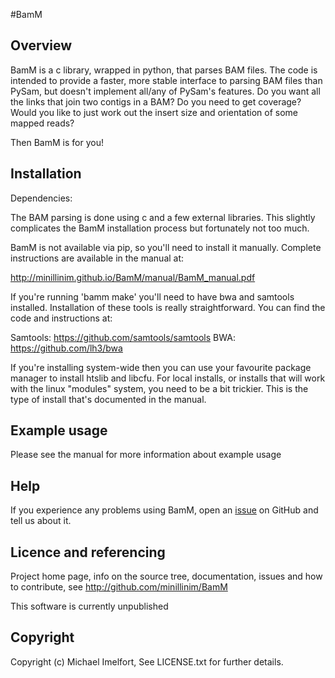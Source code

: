 #BamM

## Overview

BamM is a c library, wrapped in python, that parses BAM files.
The code is intended to provide a faster, more stable interface to parsing BAM files than PySam, but doesn't implement all/any of PySam's features.
Do you want all the links that join two contigs in a BAM? Do you need to get coverage? Would you like to just work out the insert size and orientation of some mapped reads?

Then BamM is for you!

## Installation

Dependencies:

The BAM parsing is done using c and a few external libraries. This slightly complicates the BamM installation process but fortunately not too much.

BamM is not available via pip, so you'll need to install it manually. Complete instructions are available in the manual at:

http://minillinim.github.io/BamM/manual/BamM_manual.pdf

If you're running 'bamm make' you'll need to have bwa and samtools installed. Installation of these tools is really straightforward. You can find the code and instructions at:

Samtools:   https://github.com/samtools/samtools
BWA:        https://github.com/lh3/bwa

If you're installing system-wide then you can use your favourite package manager to install htslib and libcfu. For local installs, or installs that will work with the linux "modules" system, you need to be a bit trickier. This is the type of install that's documented in the manual.

## Example usage

Please see the manual for more information about example usage

## Help

If you experience any problems using BamM, open an [issue](https://github.com/minillinim/BamM/issues) on GitHub and tell us about it.

## Licence and referencing

Project home page, info on the source tree, documentation, issues and how to contribute, see http://github.com/minillinim/BamM

This software is currently unpublished

## Copyright

Copyright (c) Michael Imelfort, See LICENSE.txt for further details.
